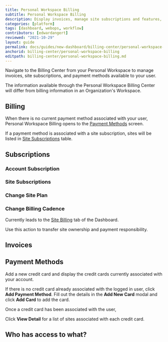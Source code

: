 ```yaml
---
title: Personal Workspace Billing
subtitle: Personal Workspace Billing
description: Display invoices, manage site subscriptions and features, payment methods, and billing frequency.
categories: [platform]
tags: [dashboard, webops, workflow]
contributors: [edwardangert]
reviewed: "2021-10-29"
layout: guide
permalink: docs/guides/new-dashboard/billing-center/personal-workspace-billing
anchorid: billing-center/personal-workspace-billing
editpath: billing-center/personal-workspace-billing.md
---
```


Navigate to the Billing Center from your Personal Workspace to manage invoices, site subscriptions, and payment methods available to your user.

The information available through the Personal Workspace Billing Center will differ from billing information in an Organization's Workspace.

## Billing

When there is no current payment method associated with your user, Personal Workspace Billing opens to the [Payment Methods](#payment-methods) screen.

If a payment method is associated with a site subscription, sites will be listed in [Site Subscriptions](#site-subscriptions) table.

## Subscriptions

### Account Subscription

### Site Subscriptions

### Change Site Plan

### Change Billing Cadence

Currently leads to the [Site Billing](/site-billing) tab of the Dashboard.

Use this action to transfer site ownership and payment responsibility.

## Invoices

## Payment Methods

Add a new credit card and display the credit cards currently associated with your account.

If there is no credit card already associated with the logged in user, click <i class="fa fa-plus"></i> **Add Payment Method**. Fill out the details in the **Add New Card** modal and click **Add Card** to add the card.

Once a credit card has been associated with the user, 

Click **View Detail** for a list of sites associated with each credit card.

## Who has access to what?
